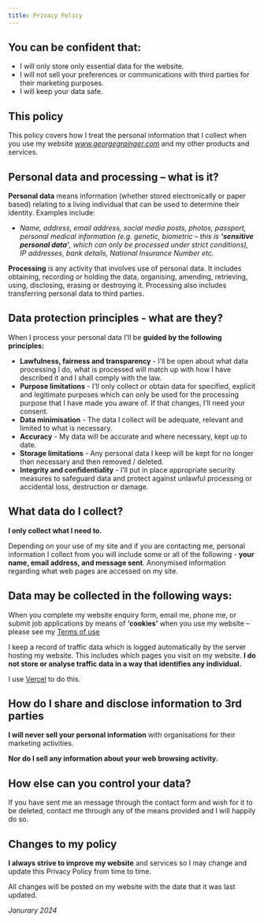 ```yaml
---
title: Privacy Policy
---
```


## You can be confident that:

- I will only store only essential data for the website.
- I will not sell your preferences or communications with third parties for their marketing purposes.
- I will keep your data safe.

## This policy

This policy covers how I treat the personal information that I collect when you use my website _www.georgegrainger.com_ and my other products and services.

## Personal data and processing – what is it?

**Personal data** means information (whether stored electronically or paper based) relating to a living individual that can be used to determine their identity. Examples include:

- _Name, address, email address, social media posts, photos, passport, personal medical information (e.g. genetic, biometric – this is **‘sensitive personal data’**, which can only be processed under strict conditions), IP addresses, bank details, National Insurance Number etc._

**Processing** is any activity that involves use of personal data. It includes obtaining, recording or holding the data, organising, amending, retrieving, using, disclosing, erasing or destroying it. Processing also includes transferring personal data to third parties.

## Data protection principles - what are they?

When I process your personal data I'll be **guided by the following principles:**

- **Lawfulness, fairness and transparency** - I’ll be open about what data processing I do, what is processed will match up with how I have described it and I shall comply with the law.
- **Purpose limitations** - I’ll only collect or obtain data for specified, explicit and legitimate purposes which can only be used for the processing purpose that I have made you aware of. If that changes, I’ll need your consent.
- **Data minimisation** - The data I collect will be adequate, relevant and limited to what is necessary.
- **Accuracy** - My data will be accurate and where necessary, kept up to date.
- **Storage limitations** - Any personal data I keep will be kept for no longer than necessary and then removed / deleted.
- **Integrity and confidentiality** - I’ll put in place appropriate security measures to safeguard data and protect against unlawful processing or accidental loss, destruction or damage.

## What data do I collect?

**I only collect what I need to.**

Depending on your use of my site and if you are contacting me, personal information I collect from you will include some or all of the following - **your name, email address, and message sent**. Anonymised information regarding what web pages are accessed on my site.

## Data may be collected in the following ways:

When you complete my website enquiry form, email me, phone me, or submit job applications
by means of **‘cookies’** when you use my website – please see my [Terms of use](/terms-of-use)

I keep a record of traffic data which is logged automatically by the server hosting my website. This includes which pages you visit on my website. **I do not store or analyse traffic data in a way that identifies any individual.**

I use [Vercel](https://vercel.com/) to do this.

## How do I share and disclose information to 3rd parties

**I will never sell your personal information** with organisations for their marketing activities.

**Nor do I sell any information about your web browsing activity.**

## How else can you control your data?

If you have sent me an message through the contact form and wish for it to be deleted, contact me through any of the means provided and I will happily do so.

## Changes to my policy

**I always strive to improve my website** and services so I may change and update this Privacy Policy from time to time.

All changes will be posted on my website with the date that it was last updated.

_Janurary 2024_
